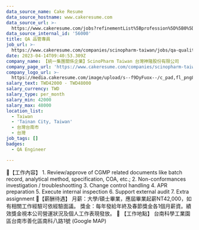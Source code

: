 ```yaml
---
data_source_name: Cake Resume
data_source_hostname: www.cakeresume.com
data_source_url: >-
  https://www.cakeresume.com/jobs?refinementList%5Bprofession%5D%5B0%5D=engineering_qa-engineer&refinementList%5Bsalary_type%5D=per_month&refinementList%5Bsalary_currency%5D=TWD&range%5Bsalary_range%5D%5Bmax%5D=600000
data_source_internal_id: '56000'
title: QA 品管專員
job_url: >-
  https://www.cakeresume.com/companies/scinopharm-taiwan/jobs/qa-quality-control-specialist
date: 2023-04-14T09:40:53.309Z
company_name: 【統一集團關係企業】ScinoPharm Taiwan 台灣神隆股份有限公司
company_page_url: 'https://www.cakeresume.com/companies/scinopharm-taiwan'
company_logo_url: >-
  https://media.cakeresume.com/image/upload/s--f9DyFuox--/c_pad,fl_png8,h_200,w_200/v1678332008/rdk4ryhr9a8l3tclttoa.png
salary_text: TWD42000 - TWD48000
salary_currency: TWD
salary_type: per_month
salary_min: 42000
salary_max: 48000
location_list:
  - Taiwan
  - 'Tainan City, Taiwan'
  - 台灣台南市
  - 台灣
job_tags: []
badges:
  - QA Engineer

---
```


📍【工作內容】 1. Review/approve of CGMP related documents like batch record, analytical method, specification, COA, etc.; 2. Non-conformances investigation / troubleshootting 3. Change control handling 4. APR preparation 5. Execute internal inspection 6. Support external audit 7. Extra assignment 📍【薪酬待遇】 月薪：大學/碩士畢業，應屆畢業起薪NT42,000，如有相關工作經驗可依經驗面議。 獎金：每年發給年終及春節獎金各1個月薪資。績效獎金視本公司營運狀況及個人工作表現發放。 📍 【工作地點】 台南科學工業園區台南市善化區南科八路1號 (Google MAP)